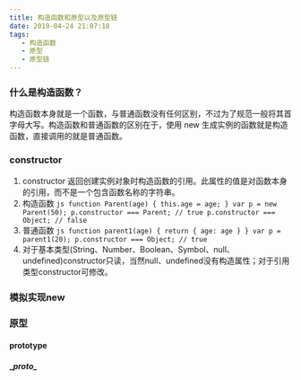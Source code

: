 ```yaml
---
title: 构造函数和原型以及原型链
date: 2019-04-24 21:07:18
tags:
   - 构造函数
   - 原型
   - 原型链
---
```

### 什么是构造函数？
构造函数本身就是一个函数，与普通函数没有任何区别，不过为了规范一般将其首字母大写。构造函数和普通函数的区别在于，使用 new 生成实例的函数就是构造函数，直接调用的就是普通函数。


### constructor
1. constructor 返回创建实例对象时构造函数的引用。此属性的值是对函数本身的引用，而不是一个包含函数名称的字符串。
  1. 构造函数
    ```js
    function Parent(age) {
        this.age = age;
    }
    var p = new Parent(50);
    p.constructor === Parent; // true
    p.constructor === Object; // false
    ```
  2. 普通函数
    ```js
    function parent1(age) {
        return {
            age: age
        }
    }
    var p = parent1(20);
    p.constructor === Object; // true
    ``` 
2. 对于基本类型(String、Number、Boolean、Symbol、null、undefined)constructor只读，当然null、undefined没有构造属性；对于引用类型constructor可修改。


### 模拟实现new


### 原型
#### prototype
#### \__proto\__